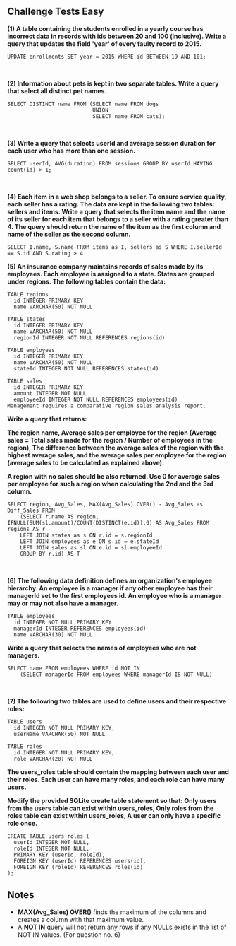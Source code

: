 ## Challenge Tests Easy
**(1) A table containing the students enrolled in a yearly course has incorrect data in records with ids between 20 and 100 (inclusive). Write a query that updates the field 'year' of every faulty record to 2015.**

```
UPDATE enrollments SET year = 2015 WHERE id BETWEEN 19 AND 101;
```
<br/>

**(2) Information about pets is kept in two separate tables. Write a query that select all distinct pet names.**

```
SELECT DISTINCT name FROM (SELECT name FROM dogs
                           UNION
                           SELECT name FROM cats);
```
<br/>

**(3) Write a query that selects userId and average session duration for each user who has more than one session.**

```
SELECT userId, AVG(duration) FROM sessions GROUP BY userId HAVING count(id) > 1;
```
<br/>

**(4) Each item in a web shop belongs to a seller. To ensure service quality, each seller has a rating. The data are kept in the following two tables: sellers and items. Write a query that selects the item name and the name of its seller for each item that belongs to a seller with a rating greater than 4. The query should return the name of the item as the first column and name of the seller as the second column.**

```
SELECT I.name, S.name FROM items as I, sellers as S WHERE I.sellerId == S.id AND S.rating > 4
```

**(5) An insurance company maintains records of sales made by its employees. Each employee is assigned to a state. States are grouped under regions. The following tables contain the data:**

```
TABLE regions
  id INTEGER PRIMARY KEY
  name VARCHAR(50) NOT NULL

TABLE states
  id INTEGER PRIMARY KEY
  name VARCHAR(50) NOT NULL
  regionId INTEGER NOT NULL REFERENCES regions(id)

TABLE employees
  id INTEGER PRIMARY KEY
  name VARCHAR(50) NOT NULL
  stateId INTEGER NOT NULL REFERENCES states(id)

TABLE sales
  id INTEGER PRIMARY KEY
  amount INTEGER NOT NULL
  employeeId INTEGER NOT NULL REFERENCES employees(id)  
Management requires a comparative region sales analysis report.
```
**Write a query that returns:**

**The region name, Average sales per employee for the region (Average sales = Total sales made for the region / Number of employees in the region), The difference between the average sales of the region with the highest average sales, and the average sales per employee for the region (average sales to be calculated as explained above).**

**A region with no sales should be also returned. Use 0 for average sales per employee for such a region when calculating the 2nd and the 3rd column.**

```
SELECT region, Avg_Sales, MAX(Avg_Sales) OVER() - Avg_Sales as Diff_Sales FROM    
    (SELECT r.name AS region, IFNULL(SUM(sl.amount)/COUNT(DISTINCT(e.id)),0) AS Avg_Sales FROM regions AS r
    LEFT JOIN states as s ON r.id = s.regionId
    LEFT JOIN employees as e ON s.id = e.stateId
    LEFT JOIN sales as sl ON e.id = sl.employeeId
    GROUP BY r.id) AS T
```
<br/>

**(6) The following data definition defines an organization's employee hierarchy. An employee is a manager if any other employee has their managerId set to the first employees id. An employee who is a manager may or may not also have a manager.**
```
TABLE employees
  id INTEGER NOT NULL PRIMARY KEY
  managerId INTEGER REFERENCES employees(id)
  name VARCHAR(30) NOT NULL
```
**Write a query that selects the names of employees who are not managers.**
```
SELECT name FROM employees WHERE id NOT IN 
    (SELECT managerId FROM employees WHERE managerId IS NOT NULL)
```
<br/>

**(7) The following two tables are used to define users and their respective roles:**
```
TABLE users
  id INTEGER NOT NULL PRIMARY KEY,
  userName VARCHAR(50) NOT NULL

TABLE roles
  id INTEGER NOT NULL PRIMARY KEY,
  role VARCHAR(20) NOT NULL
```
**The users_roles table should contain the mapping between each user and their roles. Each user can have many roles, and each role can have many users.**

**Modify the provided SQLite create table statement so that: Only users from the users table can exist within users_roles, Only roles from the roles table can exist within users_roles, A user can only have a specific role once.**

```
CREATE TABLE users_roles (
  userId INTEGER NOT NULL,
  roleId INTEGER NOT NULL,
  PRIMARY KEY (userId, roleId),
  FOREIGN KEY (userId) REFERENCES users(id),
  FOREIGN KEY (roleId) REFERENCES roles(id)
);
```
## Notes
- **MAX(Avg_Sales) OVER()** finds the maximum of the columns and creates a column with that maximum value.
- A **NOT IN** query will not return any rows if any NULLs exists in the list of NOT IN values. (For question no. 6)
